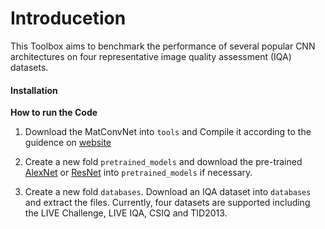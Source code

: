 # Introducetion
This Toolbox aims to benchmark the performance of several popular CNN architectures on four representative image quality assessment (IQA) datasets.


#### Installation


**How to run the Code**

1. Download the MatConvNet into ``tools`` and Compile it according to the guidence on [website](http://www.vlfeat.org/matconvnet/)

2. Create a new fold ``pretrained_models`` and download the pre-trained [AlexNet](http://www.vlfeat.org/matconvnet/models/imagenet-caffe-alex.mat) or [ResNet](http://www.vlfeat.org/matconvnet/models/imagenet-resnet-50-dag.mat) into ``pretrained_models`` if necessary.

3. Create a new fold ``databases``. Download an IQA dataset into ``databases`` and extract the files. Currently, four datasets are supported including the LIVE Challenge, LIVE IQA, CSIQ and TID2013.
